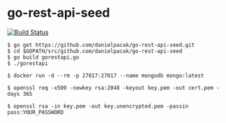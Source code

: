 # go-rest-api-seed

[![Build Status](https://travis-ci.org/danielpacak/go-rest-api-seed.svg?branch=master)](https://travis-ci.org/danielpacak/go-rest-api-seed)

```
$ go get https://github.com/danielpacak/go-rest-api-seed.git
$ cd $GOPATH/src/github.com/danielpacak/go-rest-api-seed
$ go build gorestapi.go
$ ./gorestapi
```

```
$ docker run -d --rm -p 27017:27017 --name mongodb mongo:latest
```

```
$ openssl req -x509 -newkey rsa:2048 -keyout key.pem -out cert.pem -days 365
```

```
$ openssl rsa -in key.pem -out key.unencrypted.pem -passin pass:YOUR_PASSWORD
```
